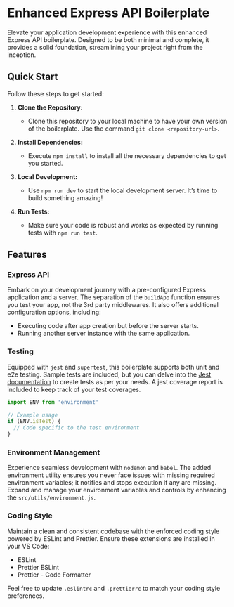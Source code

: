 # Enhanced Express API Boilerplate

Elevate your application development experience with this enhanced Express API boilerplate. Designed to be both minimal and complete, it provides a solid foundation, streamlining your project right from the inception.

## Quick Start

Follow these steps to get started:

1. **Clone the Repository:**

   - Clone this repository to your local machine to have your own version of the boilerplate. Use the command `git clone <repository-url>`.

2. **Install Dependencies:**

   - Execute `npm install` to install all the necessary dependencies to get you started.

3. **Local Development:**

   - Use `npm run dev` to start the local development server. It’s time to build something amazing!

4. **Run Tests:**
   - Make sure your code is robust and works as expected by running tests with `npm run test`.

## Features

### Express API

Embark on your development journey with a pre-configured Express application and a server. The separation of the `buildApp` function ensures you test your app, not the 3rd party middlewares. It also offers additional configuration options, including:

- Executing code after app creation but before the server starts.
- Running another server instance with the same application.

### Testing

Equipped with `jest` and `supertest`, this boilerplate supports both unit and e2e testing. Sample tests are included, but you can delve into the [Jest documentation](https://jestjs.io/docs/getting-started) to create tests as per your needs. A jest coverage report is included to keep track of your test coverages.

```js
import ENV from 'environment'

// Example usage
if (ENV.isTest) {
  // Code specific to the test environment
}
```

### Environment Management

Experience seamless development with `nodemon` and `babel`. The added environment utility ensures you never face issues with missing required environment variables; it notifies and stops execution if any are missing. Expand and manage your environment variables and controls by enhancing the `src/utils/environment.js`.

### Coding Style

Maintain a clean and consistent codebase with the enforced coding style powered by ESLint and Prettier. Ensure these extensions are installed in your VS Code:

- ESLint
- Prettier ESLint
- Prettier - Code Formatter

Feel free to update `.eslintrc` and `.prettierrc` to match your coding style preferences.
